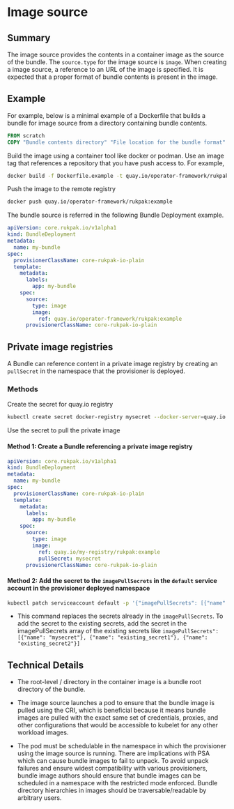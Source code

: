 # Image source

## Summary

The image source provides the contents in a container image as the source of the bundle.  The `source.type` for the image source is `image`.
When creating a image source, a reference to an URL of the image is specified. It is expected that a proper format of bundle contents is present
in the image.

## Example

For example, below is a minimal example of a Dockerfile that builds a bundle for image source from a directory
containing bundle contents.

```dockerfile
FROM scratch
COPY "Bundle contents directory" "File location for the bundle format" 
```

Build the image using a container tool like docker or podman. Use an image tag that references a repository that you
have push access to. For example,

```bash
docker build -f Dockerfile.example -t quay.io/operator-framework/rukpak:example .
```

Push the image to the remote registry

```bash
docker push quay.io/operator-framework/rukpak:example
```

The bundle source is referred in the following Bundle Deployment example.  
```yaml
apiVersion: core.rukpak.io/v1alpha1
kind: BundleDeployment
metadata:
  name: my-bundle
spec:
  provisionerClassName: core-rukpak-io-plain
  template:
    metadata:
      labels:
        app: my-bundle
    spec:
      source:
        type: image
        image:
          ref: quay.io/operator-framework/rukpak:example
      provisionerClassName: core-rukpak-io-plain
```

## Private image registries

A Bundle can reference content in a private image registry by creating an `pullSecret` in the namespace that the provisioner is deployed.

### Methods

Create the secret for quay.io registry

```bash
kubectl create secret docker-registry mysecret --docker-server=quay.io --docker-username="your user name" --docker-password="your password" --docker-email="your e-mail adress" -n olmv1-system
```

Use the secret to pull the private image

#### Method 1:  Create a Bundle referencing a private image registry

```yaml
apiVersion: core.rukpak.io/v1alpha1
kind: BundleDeployment
metadata:
  name: my-bundle
spec:
  provisionerClassName: core-rukpak-io-plain
  template:
    metadata:
      labels:
        app: my-bundle
    spec:
      source:
        type: image
        image:
          ref: quay.io/my-registry/rukpak:example
          pullSecret: mysecret
      provisionerClassName: core-rukpak-io-plain
```

#### Method 2: Add the secret to the `imagePullSecrets` in the `default` service account in the provisioner deployed namespace

```bash
kubectl patch serviceaccount default -p '{"imagePullSecrets": [{"name": "mysecret"}]}' -n olmv1-system
```
* This command replaces the secrets already in the `imagePullSecrets`.  To add the secret to the existing secrets, add the secret in the imagePullSecrets array of the existing secrets like `imagePullSecrets": [{"name": "mysecret"}, {"name": "existing_secret1"}, {"name": "existing_secret2"}]`

## Technical Details

* The root-level / directory in the container image is a bundle root directory of the bundle.

* The image source launches a pod to ensure that the bundle image is pulled using the CRI, which is beneficial because it means bundle
images are pulled with the exact same set of credentials, proxies, and other configurations that would be accessible to kubelet for any other workload images.

* The pod must be schedulable in the namespace in which the provisioner using the image source is running. There are implications with PSA which can cause
bundle images to fail to unpack. To avoid unpack failures and ensure widest compatibility with various provisioners, bundle image authors should ensure that
bundle images can be scheduled in a namespace with the restricted mode enforced. Bundle directory hierarchies in images should be traversable/readable by arbitrary users.